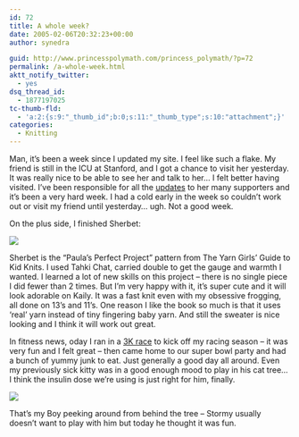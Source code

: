 ```yaml
---
id: 72
title: A whole week?
date: 2005-02-06T20:32:23+00:00
author: synedra

guid: http://www.princesspolymath.com/princess_polymath/?p=72
permalink: /a-whole-week.html
aktt_notify_twitter:
  - yes
dsq_thread_id:
  - 1877197025
tc-thumb-fld:
  - 'a:2:{s:9:"_thumb_id";b:0;s:11:"_thumb_type";s:10:"attachment";}'
categories:
  - Knitting
---
```

Man, it&#8217;s been a week since I updated my site. I feel like such a flake. My friend is still in the ICU at Stanford, and I got a chance to visit her yesterday. It was really nice to be able to see her and talk to her&#8230; I felt better having visited. I&#8217;ve been responsible for all the [updates](http://susanupdates.domestigirl.com) to her many supporters and it&#8217;s been a very hard week. I had a cold early in the week so couldn&#8217;t work out or visit my friend until yesterday&#8230; ugh. Not a good week.
  
On the plus side, I finished Sherbet:
  
![](http://www.perlgoddess.com/blog/images/sherbet.jpg)
  
Sherbet is the &#8220;Paula&#8217;s Perfect Project&#8221; pattern from The Yarn Girls&#8217; Guide to Kid Knits. I used Tahki Chat, carried double to get the gauge and warmth I wanted. I learned a lot of new skills on this project &#8211; there is no single piece I did fewer than 2 times. But I&#8217;m very happy with it, it&#8217;s super cute and it will look adorable on Kaily. It was a fast knit even with my obsessive frogging, all done on 13&#8217;s and 11&#8217;s. One reason I like the book so much is that it uses &#8216;real&#8217; yarn instead of tiny fingering baby yarn. And still the sweater is nice looking and I think it will work out great.
  
In fitness news, oday I ran in a [3K race](http://fitness.domestigirl.com/) to kick off my racing season &#8211; it was very fun and I felt great &#8211; then came home to our super bowl party and had a bunch of yummy junk to eat. Just generally a good day all around. Even my previously sick kitty was in a good enough mood to play in his cat tree&#8230; I think the insulin dose we&#8217;re using is just right for him, finally.
  
![](http://www.perlgoddess.com/blog/images/storm2.jpg)
  
That&#8217;s my Boy peeking around from behind the tree &#8211; Stormy usually doesn&#8217;t want to play with him but today he thought it was fun.